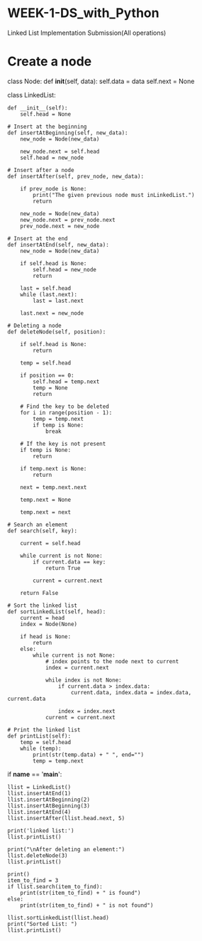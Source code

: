 # WEEK-1-DS_with_Python
Linked List Implementation Submission(All operations)

# Create a node
class Node:
    def __init__(self, data):
        self.data = data
        self.next = None


class LinkedList:

    def __init__(self):
        self.head = None

    # Insert at the beginning
    def insertAtBeginning(self, new_data):
        new_node = Node(new_data)

        new_node.next = self.head
        self.head = new_node

    # Insert after a node
    def insertAfter(self, prev_node, new_data):

        if prev_node is None:
            print("The given previous node must inLinkedList.")
            return

        new_node = Node(new_data)
        new_node.next = prev_node.next
        prev_node.next = new_node

    # Insert at the end
    def insertAtEnd(self, new_data):
        new_node = Node(new_data)

        if self.head is None:
            self.head = new_node
            return

        last = self.head
        while (last.next):
            last = last.next

        last.next = new_node

    # Deleting a node
    def deleteNode(self, position):

        if self.head is None:
            return

        temp = self.head

        if position == 0:
            self.head = temp.next
            temp = None
            return

        # Find the key to be deleted
        for i in range(position - 1):
            temp = temp.next
            if temp is None:
                break

        # If the key is not present
        if temp is None:
            return

        if temp.next is None:
            return

        next = temp.next.next

        temp.next = None

        temp.next = next

    # Search an element
    def search(self, key):

        current = self.head

        while current is not None:
            if current.data == key:
                return True

            current = current.next

        return False

    # Sort the linked list
    def sortLinkedList(self, head):
        current = head
        index = Node(None)

        if head is None:
            return
        else:
            while current is not None:
                # index points to the node next to current
                index = current.next

                while index is not None:
                    if current.data > index.data:
                        current.data, index.data = index.data, current.data

                    index = index.next
                current = current.next

    # Print the linked list
    def printList(self):
        temp = self.head
        while (temp):
            print(str(temp.data) + " ", end="")
            temp = temp.next


if __name__ == '__main__':

    llist = LinkedList()
    llist.insertAtEnd(1)
    llist.insertAtBeginning(2)
    llist.insertAtBeginning(3)
    llist.insertAtEnd(4)
    llist.insertAfter(llist.head.next, 5)

    print('linked list:')
    llist.printList()

    print("\nAfter deleting an element:")
    llist.deleteNode(3)
    llist.printList()

    print()
    item_to_find = 3
    if llist.search(item_to_find):
        print(str(item_to_find) + " is found")
    else:
        print(str(item_to_find) + " is not found")

    llist.sortLinkedList(llist.head)
    print("Sorted List: ")
    llist.printList()
